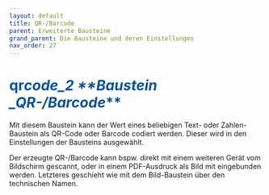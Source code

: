```yaml
---
layout: default
title: QR-/Barcode
parent: Erweiterte Bausteine
grand_parent: Die Bausteine und deren Einstellungen
nav_order: 27
---
```


# <span style="color:#0b5394"><span class="material-icons">qr*code_2</span> \*\*Baustein \_QR-/Barcode*\*\*</span>

Mit diesem Baustein kann der Wert eines beliebigen Text- oder Zahlen-Baustein als QR-Code oder Barcode codiert werden. Dieser wird in den Einstellungen der Bausteins ausgewählt.

Der erzeugte QR-/Barcode kann bspw. direkt mit einem weiteren Gerät vom Bildschirm gescannt, oder in einem
PDF-Ausdruck als Bild mit eingebunden werden. Letzteres geschieht wie mit dem Bild-Baustein über den technischen Namen.
